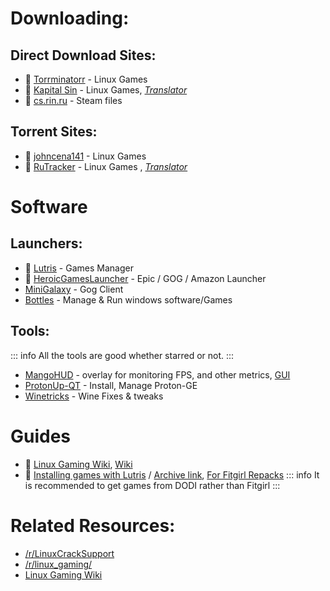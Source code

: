 # Downloading:
## Direct Download Sites:
* 🌟 [Torrminatorr](https://torrminatorr.com/) - Linux Games
* 🌟 [Kapital Sin](https://www.kapitalsin.com/forum/index.php?board=4.0) - Linux Games, *[Translator](https://github.com/FilipePS/Traduzir-paginas-web#install)*
* 🌟 [cs.rin.ru](https://cs.rin.ru/forum/) - Steam files
## Torrent Sites:
* 🌟 [johncena141](https://1337x.to/user/johncena141/) - Linux Games
* 🌟 [RuTracker](https://rutracker.org/forum/viewforum.php?f=899) - Linux Games , *[Translator](https://github.com/FilipePS/Traduzir-paginas-web#install)*

# Software
## Launchers:
* 🌟 [Lutris](https://lutris.net/) - Games Manager
* 🌟 [HeroicGamesLauncher](https://heroicgameslauncher.com/) - Epic / GOG / Amazon Launcher
* [MiniGalaxy](https://sharkwouter.github.io/minigalaxy/) - Gog Client
* [Bottles](https://usebottles.com/) - Manage & Run windows software/Games
## Tools:
::: info All the tools are good whether starred or not. :::
* [MangoHUD](https://github.com/flightlessmango/MangoHud) - overlay for monitoring FPS, and other metrics, [GUI](https://github.com/benjamimgois/goverlay)
* [ProtonUp-QT](https://github.com/DavidoTek/ProtonUp-Qt/) - Install, Manage Proton-GE
* [Winetricks](https://github.com/Winetricks/winetricks) - Wine Fixes & tweaks

# Guides
* 🌟 [Linux Gaming Wiki](https://www.reddit.com/r/linux_gaming/wiki/index/), [Wiki](https://linux-gaming.kwindu.eu/index.php)
* 🌟 [Installing games with Lutris](https://www.reddit.com/r/LinuxCrackSupport/comments/yqfirv/how_to_install_fitgirl_or_dodi_windows_repacks_in/) / [Archive link](https://web.archive.org/web/20230221101846/https://www.reddit.com/r/LinuxCrackSupport/comments/yqfirv/how_to_install_fitgirl_or_dodi_windows_repacks_in/), [For Fitgirl Repacks](https://www.reddit.com/r/LinuxCrackSupport/wiki/index#wiki_playing_fitgirl_repacks_using_lutris_and_proton)
::: info It is recommended to get games from DODI rather than Fitgirl :::

# Related Resources:
* [/r/LinuxCrackSupport](https://www.reddit.com/r/LinuxCrackSupport/)
* [/r/linux_gaming/](https://www.reddit.com/r/linux_gaming/)
* [Linux Gaming Wiki](https://linux-gaming.kwindu.eu/index.php)
